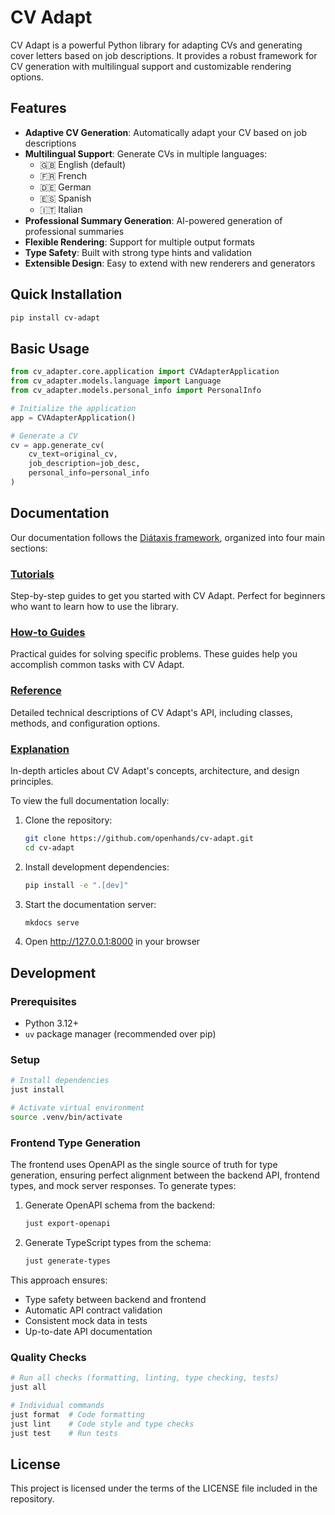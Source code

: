 # CV Adapt

CV Adapt is a powerful Python library for adapting CVs and generating cover letters based on job descriptions. It provides a robust framework for CV generation with multilingual support and customizable rendering options.

## Features

- **Adaptive CV Generation**: Automatically adapt your CV based on job descriptions
- **Multilingual Support**: Generate CVs in multiple languages:
    - 🇬🇧 English (default)
    - 🇫🇷 French
    - 🇩🇪 German
    - 🇪🇸 Spanish
    - 🇮🇹 Italian
- **Professional Summary Generation**: AI-powered generation of professional summaries
- **Flexible Rendering**: Support for multiple output formats
- **Type Safety**: Built with strong type hints and validation
- **Extensible Design**: Easy to extend with new renderers and generators

## Quick Installation

```bash
pip install cv-adapt
```

## Basic Usage

```python
from cv_adapter.core.application import CVAdapterApplication
from cv_adapter.models.language import Language
from cv_adapter.models.personal_info import PersonalInfo

# Initialize the application
app = CVAdapterApplication()

# Generate a CV
cv = app.generate_cv(
    cv_text=original_cv,
    job_description=job_desc,
    personal_info=personal_info
)
```

## Documentation

Our documentation follows the [Diátaxis framework](https://diataxis.fr/), organized into four main sections:

### [Tutorials](docs/tutorials/index.md)
Step-by-step guides to get you started with CV Adapt. Perfect for beginners who want to learn how to use the library.

### [How-to Guides](docs/how-to/index.md)
Practical guides for solving specific problems. These guides help you accomplish common tasks with CV Adapt.

### [Reference](docs/reference/index.md)
Detailed technical descriptions of CV Adapt's API, including classes, methods, and configuration options.

### [Explanation](docs/explanation/index.md)
In-depth articles about CV Adapt's concepts, architecture, and design principles.

To view the full documentation locally:

1. Clone the repository:
   ```bash
   git clone https://github.com/openhands/cv-adapt.git
   cd cv-adapt
   ```

2. Install development dependencies:
   ```bash
   pip install -e ".[dev]"
   ```

3. Start the documentation server:
   ```bash
   mkdocs serve
   ```

4. Open http://127.0.0.1:8000 in your browser

## Development

### Prerequisites
- Python 3.12+
- `uv` package manager (recommended over pip)

### Setup
```bash
# Install dependencies
just install

# Activate virtual environment
source .venv/bin/activate
```

### Frontend Type Generation

The frontend uses OpenAPI as the single source of truth for type generation, ensuring perfect alignment between the backend API, frontend types, and mock server responses. To generate types:

1. Generate OpenAPI schema from the backend:
   ```bash
   just export-openapi
   ```

2. Generate TypeScript types from the schema:
   ```bash
   just generate-types
   ```

This approach ensures:
- Type safety between backend and frontend
- Automatic API contract validation
- Consistent mock data in tests
- Up-to-date API documentation

### Quality Checks
```bash
# Run all checks (formatting, linting, type checking, tests)
just all

# Individual commands
just format  # Code formatting
just lint    # Code style and type checks
just test    # Run tests
```

## License

This project is licensed under the terms of the LICENSE file included in the repository.
